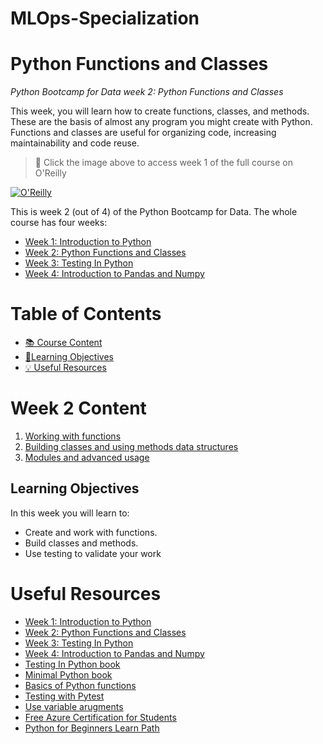 # MLOps-Specialization
# Python Functions and Classes

_Python Bootcamp for Data week 2: Python Functions and Classes_

This week, you will learn how to create functions, classes, and methods. These are the basis of almost any program you might create with Python. Functions and classes are useful for organizing code, increasing maintainability and code reuse. 

> 🎥 Click the image above to access week 1 of the full course on O'Reilly

[![O'Reilly](https://learning.oreilly.com/covers/urn:orm:video:50146VIDEOPAIML/400w/)](https://learning.oreilly.com/videos/python-bootcamp-for/50146VIDEOPAIML/50146VIDEOPAIML-c4_s1/ "Python Functions and Classes")

This is week 2 (out of 4) of the Python Bootcamp for Data. The whole course has four weeks:

- [Week 1: Introduction to Python](https://github.com/alfredodeza/introduction-to-python)
- [Week 2: Python Functions and Classes](https://github.com/alfredodeza/python-functions-and-classes)
- [Week 3: Testing In Python](https://github.com/alfredodeza/python-testing/)
- [Week 4: Introduction to Pandas and Numpy](https://github.com/alfredodeza/pandas-and-numpy)

# Table of Contents

- [📚 Course Content](#week-2-content)
- [🎯Learning Objectives](#learning-objectives)
- [💡 Useful Resources](#useful-resources)

# Week 2 Content

1. [Working with functions](./notebooks/lesson1/)
1. [Building classes and using methods data structures](./notebooks/lesson2/)
1. [Modules and advanced usage](./notebooks/lesson3/)

## Learning Objectives

In this week you will learn to:

- Create and work with functions.
- Build classes and methods.
- Use testing to validate your work


# Useful Resources

- [Week 1: Introduction to Python](https://github.com/alfredodeza/introduction-to-python)
- [Week 2: Python Functions and Classes](https://github.com/alfredodeza/python-functions-and-classes)
- [Week 3: Testing In Python](https://github.com/alfredodeza/python-testing/)
- [Week 4: Introduction to Pandas and Numpy](https://github.com/alfredodeza/pandas-and-numpy)
- [Testing In Python book](https://learning.oreilly.com/library/view/testing-in-python/97986PAIML/)
- [Minimal Python book](https://www.amazon.com/Minimal-Python-efficient-programmer-onemillion2021-ebook/dp/B0855NSRR7)
- [Basics of Python functions](https://docs.microsoft.com/learn/modules/functions-python/2-function-basics?WT.mc_id=academic-0000-alfredodeza)
- [Testing with Pytest](https://docs.microsoft.com/learn/modules/test-python-with-pytest/?WT.mc_id=academic-0000-alfredodeza)
- [Use variable arugments](https://docs.microsoft.com/learn/modules/functions-python/6-variable-arguments?WT.mc_id=academic-0000-alfredodeza)
- [Free Azure Certification for Students](https://docs.microsoft.com/learn/certifications/student-training-and-certification?WT.mc_id=academic-0000-alfredodeza)
- [Python for Beginners Learn Path](https://docs.microsoft.com/learn/paths/beginner-python/?WT.mc_id=academic-0000-alfredodeza)
